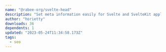 ```yaml
---
name: "@rabee-org/svelte-head"
description: "Set meta information easily for Svelte and SvelteKit applications."
author: "horietty"
downloads: 36
dependents: 1
updated: "2023-05-24T11:34:58.173Z"
tags: 
  - seo
---
```

